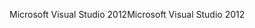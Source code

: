 <span data-ttu-id="59b44-101">Microsoft Visual Studio 2012</span><span class="sxs-lookup"><span data-stu-id="59b44-101">Microsoft Visual Studio 2012</span></span>